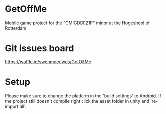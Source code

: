 # GetOffMe
Mobile game project for the "CMIGDD021P" minor at the Hogeshool of Rotterdam 

# Git issues board
https://waffle.io/swenmeeuwes/GetOffMe

# Setup
Please make sure to change the platform in the 'build settings' to Android.
If the project still doesn't compile right click the asset folder in unity and 're-import all'.